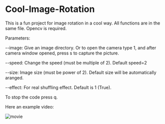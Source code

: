# Cool-Image-Rotation

This is a fun project for image rotation in a cool way. All functions are in the same file. Opencv is required. 


Parameters:

--image: Give an image directory. Or to open the camera type 1, and after camera window opened, press s to capture the picture.

--speed: Change the speed (must be multiple of 2). Default speed=2

--size: Image size (must be power of 2). Default size will be automatically aranged.

--effect: For real shuffling effect. Default is 1 (True).

To stop the code press q.

Here an example video:

![movie](https://user-images.githubusercontent.com/25674329/113775283-27b07700-9731-11eb-83f4-a0f91abd9207.gif)
